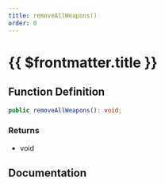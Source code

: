 ```yaml
---
title: removeAllWeapons()
order: 0
---
```


# {{ $frontmatter.title }}

<!--@include: ./removeAllWeapons_partial_header.md-->

## Function Definition

```ts
public removeAllWeapons(): void;
```

### Returns

* void

## Documentation

<!--@include: ./removeAllWeapons_partial_footer.md-->
